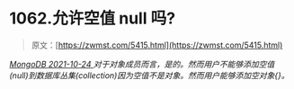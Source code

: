 <!--yml
category: 未分类
date: 0001-01-01 00:00:00
-->

# 1062.允许空值 null 吗?

> 原文：[https://zwmst.com/5415.html](https://zwmst.com/5415.html)

   [ *MongoDB* ](https://zwmst.com/mongodb)*[ <time datetime="2021-10-24T23:21:52+08:00"> 2021-10-24 </time> ](https://zwmst.com/5415.html)  对于对象成员而言，是的。然而用户不能够添加空值(null)到数据库丛集(collection)因为空值不是对象。然而用户能够添加空对象{}。*